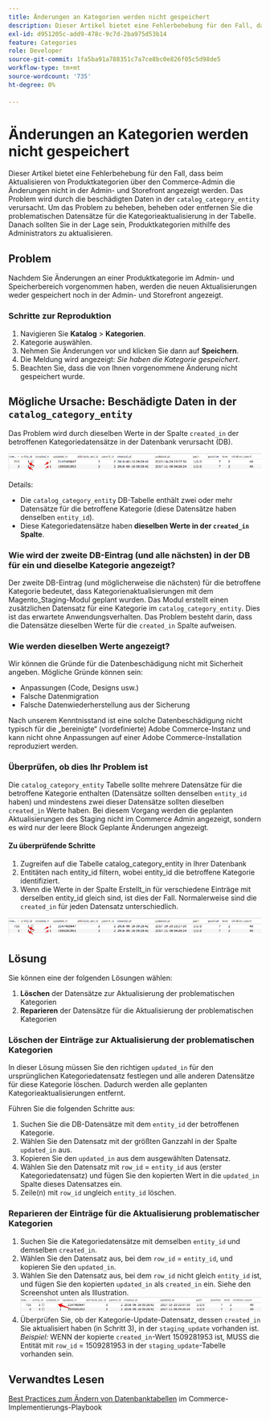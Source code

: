 ```yaml
---
title: Änderungen an Kategorien werden nicht gespeichert
description: Dieser Artikel bietet eine Fehlerbehebung für den Fall, dass beim Aktualisieren von Produktkategorien über den Commerce-Admin die Änderungen nicht in der Admin- und Storefront angezeigt werden. Das Problem wird durch die beschädigten Daten in der Tabelle „CATALOG_CATEGORY_ENTITY“ verursacht. Um das Problem zu beheben, beheben oder entfernen Sie die problematischen Datensätze für die Kategorieaktualisierung in der Tabelle. Danach sollten Sie in der Lage sein, Produktkategorien mithilfe des Administrators zu aktualisieren.
exl-id: d951205c-add9-478c-9c7d-2ba975d53b14
feature: Categories
role: Developer
source-git-commit: 1fa5ba91a788351c7a7ce8bc0e826f05c5d98de5
workflow-type: tm+mt
source-wordcount: '735'
ht-degree: 0%

---
```


# Änderungen an Kategorien werden nicht gespeichert

Dieser Artikel bietet eine Fehlerbehebung für den Fall, dass beim Aktualisieren von Produktkategorien über den Commerce-Admin die Änderungen nicht in der Admin- und Storefront angezeigt werden. Das Problem wird durch die beschädigten Daten in der `catalog_category_entity` verursacht. Um das Problem zu beheben, beheben oder entfernen Sie die problematischen Datensätze für die Kategorieaktualisierung in der Tabelle. Danach sollten Sie in der Lage sein, Produktkategorien mithilfe des Administrators zu aktualisieren.

## Problem

Nachdem Sie Änderungen an einer Produktkategorie im Admin- und Speicherbereich vorgenommen haben, werden die neuen Aktualisierungen weder gespeichert noch in der Admin- und Storefront angezeigt.

### Schritte zur Reproduktion

1. Navigieren Sie **Katalog** > **Kategorien**.
1. Kategorie auswählen.
1. Nehmen Sie Änderungen vor und klicken Sie dann auf **Speichern**.
1. Die Meldung wird angezeigt: *Sie haben die Kategorie gespeichert*.
1. Beachten Sie, dass die von Ihnen vorgenommene Änderung nicht gespeichert wurde.

## Mögliche Ursache: Beschädigte Daten in der `catalog_category_entity`

Das Problem wird durch dieselben Werte in der Spalte `created_in` der betroffenen Kategoriedatensätze in der Datenbank verursacht (DB).

![Beschädigte Daten in der Tabelle catalog_category_entity](assets/catalog_category_entity.png)

Details:

* Die `catalog_category_entity` DB-Tabelle enthält zwei oder mehr Datensätze für die betroffene Kategorie (diese Datensätze haben denselben `entity_id`).
* Diese Kategoriedatensätze haben **dieselben Werte in der `created_in` Spalte**.

### Wie wird der zweite DB-Eintrag (und alle nächsten) in der DB für ein und dieselbe Kategorie angezeigt?

Der zweite DB-Eintrag (und möglicherweise die nächsten) für die betroffene Kategorie bedeutet, dass Kategorienaktualisierungen mit dem Magento\_Staging-Modul geplant wurden. Das Modul erstellt einen zusätzlichen Datensatz für eine Kategorie im `catalog_category_entity`. Dies ist das erwartete Anwendungsverhalten. Das Problem besteht darin, dass die Datensätze dieselben Werte für die `created_in` Spalte aufweisen.

### Wie werden dieselben Werte angezeigt?

Wir können die Gründe für die Datenbeschädigung nicht mit Sicherheit angeben. Mögliche Gründe können sein:

* Anpassungen (Code, Designs usw.)
* Falsche Datenmigration
* Falsche Datenwiederherstellung aus der Sicherung

Nach unserem Kenntnisstand ist eine solche Datenbeschädigung nicht typisch für die „bereinigte“ (vordefinierte) Adobe Commerce-Instanz und kann nicht ohne Anpassungen auf einer Adobe Commerce-Installation reproduziert werden.

### Überprüfen, ob dies Ihr Problem ist

Die `catalog_category_entity` Tabelle sollte mehrere Datensätze für die betroffene Kategorie enthalten (Datensätze sollten denselben `entity_id` haben) und mindestens zwei dieser Datensätze sollten dieselben `created_in` Werte haben. Bei diesem Vorgang werden die geplanten Aktualisierungen des Staging nicht im Commerce Admin angezeigt, sondern es wird nur der leere Block Geplante Änderungen angezeigt.

#### Zu überprüfende Schritte

1. Zugreifen auf die Tabelle catalog\_category\_entity in Ihrer Datenbank
1. Entitäten nach entity\_id filtern, wobei entity\_id die betroffene Kategorie identifiziert.
1. Wenn die Werte in der Spalte Erstellt\_in für verschiedene Einträge mit derselben entity\_id gleich sind, ist dies der Fall. Normalerweise sind die `created_in` für jeden Datensatz unterschiedlich.

![Beschädigte Daten in der Tabelle catalog_category_entity](assets/catalog_category_entity.png)

## Lösung

Sie können eine der folgenden Lösungen wählen:

1. **Löschen** der Datensätze zur Aktualisierung der problematischen Kategorien
1. **Reparieren** der Datensätze für die Aktualisierung der problematischen Kategorien

### Löschen der Einträge zur Aktualisierung der problematischen Kategorien

In dieser Lösung müssen Sie den richtigen `updated_in` für den ursprünglichen Kategoriedatensatz festlegen und alle anderen Datensätze für diese Kategorie löschen. Dadurch werden alle geplanten Kategorieaktualisierungen entfernt.

Führen Sie die folgenden Schritte aus:

1. Suchen Sie die DB-Datensätze mit dem `entity_id` der betroffenen Kategorie.
1. Wählen Sie den Datensatz mit der größten Ganzzahl in der Spalte `updated_in` aus.
1. Kopieren Sie den `updated_in` aus dem ausgewählten Datensatz.
1. Wählen Sie den Datensatz mit `row_id` = `entity_id` aus (erster Kategoriedatensatz) und fügen Sie den kopierten Wert in die `updated_in` Spalte dieses Datensatzes ein.
1. Zeile(n) mit `row_id` ungleich `entity_id` löschen.

### Reparieren der Einträge für die Aktualisierung problematischer Kategorien

1. Suchen Sie die Kategoriedatensätze mit demselben `entity_id` und demselben `created_in`.
1. Wählen Sie den Datensatz aus, bei dem `row_id` = `entity_id`, und kopieren Sie den `updated_in`.
1. Wählen Sie den Datensatz aus, bei dem `row_id` nicht gleich `entity_id` ist, und fügen Sie den kopierten `updated_in` als `created_in` ein. Siehe den Screenshot unten als Illustration.    ![Kopieren der Datei created_in value.png](assets/copy_created-in_value.png)
1. Überprüfen Sie, ob der Kategorie-Update-Datensatz, dessen `created_in` Sie aktualisiert haben (in Schritt 3), in der `staging_update` vorhanden ist. *Beispiel:* WENN der kopierte `created_in`-Wert 1509281953 ist, MUSS die Entität mit `row_id` = 1509281953 in der `staging_update`-Tabelle vorhanden sein.

## Verwandtes Lesen

[Best Practices zum Ändern von Datenbanktabellen](https://experienceleague.adobe.com/de/docs/commerce-operations/implementation-playbook/best-practices/development/modifying-core-and-third-party-tables#why-adobe-recommends-avoiding-modifications) im Commerce-Implementierungs-Playbook
